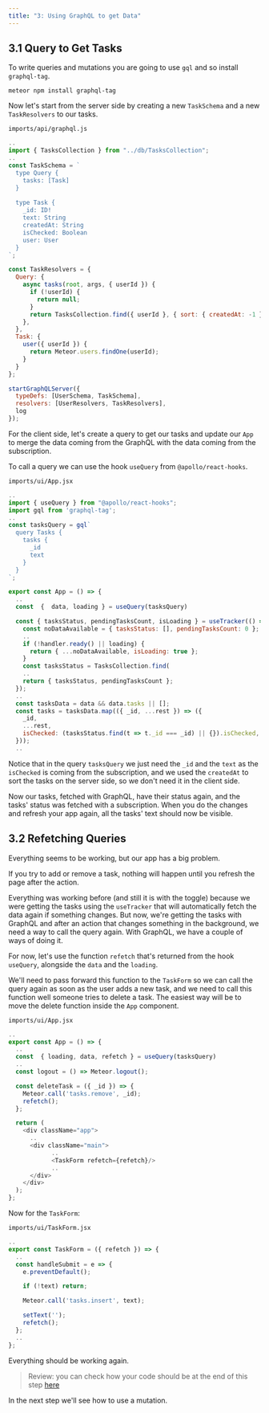 ```yaml
---
title: "3: Using GraphQL to get Data"
---
```


## 3.1 Query to Get Tasks

To write queries and mutations you are going to use `gql` and so install `graphql-tag`.

```shell
meteor npm install graphql-tag
```

Now let's start from the server side by creating a new `TaskSchema` and a new `TaskResolvers` to our tasks.

`imports/api/graphql.js`

```js
..
import { TasksCollection } from "../db/TasksCollection";
..
const TaskSchema = `
  type Query {
    tasks: [Task]
  } 
  
  type Task {
    _id: ID!
    text: String
    createdAt: String
    isChecked: Boolean
    user: User
  }
`;

const TaskResolvers = {
  Query: {
    async tasks(root, args, { userId }) {
      if (!userId) {
        return null;
      }
      return TasksCollection.find({ userId }, { sort: { createdAt: -1 } });
    },
  },
  Task: {
    user({ userId }) {
      return Meteor.users.findOne(userId);
    }
  }
};

startGraphQLServer({
  typeDefs: [UserSchema, TaskSchema],
  resolvers: [UserResolvers, TaskResolvers],
  log
});
```

For the client side, let's create a query to get our tasks and update our `App` to merge the data coming from the GraphQL with the data coming from the subscription.

To call a query we can use the hook `useQuery` from `@apollo/react-hooks`.


`imports/ui/App.jsx`

```js
..
import { useQuery } from "@apollo/react-hooks";
import gql from 'graphql-tag';
..
const tasksQuery = gql`
  query Tasks {
    tasks {
      _id
      text
    }
  }
`;

export const App = () => {
  ..
  const  {  data, loading } = useQuery(tasksQuery)

  const { tasksStatus, pendingTasksCount, isLoading } = useTracker(() => {
    const noDataAvailable = { tasksStatus: [], pendingTasksCount: 0 };
    ..
    if (!handler.ready() || loading) {
      return { ...noDataAvailable, isLoading: true };
    }
    const tasksStatus = TasksCollection.find(
    ..
    return { tasksStatus, pendingTasksCount };
  });
  ..
  const tasksData = data && data.tasks || [];
  const tasks = tasksData.map(({ _id, ...rest }) => ({
    _id,
    ...rest,
    isChecked: (tasksStatus.find(t => t._id === _id) || {}).isChecked,
  }));
  ..
```

Notice that in the query `tasksQuery` we just need the `_id` and the `text` as the `isChecked` is coming from the subscription, and we used the `createdAt` to sort the tasks on the server side, so we don't need it in the client side.

Now our tasks, fetched with GraphQL, have their status again, and the tasks' status was fetched with a subscription. When you do the changes and refresh your app again, all the tasks' text should now be visible. 

## 3.2 Refetching Queries

Everything seems to be working, but our app has a big problem.

If you try to add or remove a task, nothing will happen until you refresh the page after the action.

Everything was working before (and still it is with the toggle) because we were getting the tasks using the `useTracker` that will automatically fetch the data again if something changes. But now, we're getting the tasks with GraphQL and after an action that changes something in the background, we need a way to call the query again. With GraphQL, we have a couple of ways of doing it.

For now, let's use the function `refetch` that's returned from the hook `useQuery`, alongside the `data` and the `loading`.

We'll need to pass forward this function to the `TaskForm` so we can call the query again as soon as the user adds a new task, and we need to call this function well someone tries to delete a task. The easiest way will be to move the delete function inside the `App` component.

`imports/ui/App.jsx`

```js
..
export const App = () => {
  ..
  const  { loading, data, refetch } = useQuery(tasksQuery)
  ..
  const logout = () => Meteor.logout();

  const deleteTask = ({ _id }) => {
    Meteor.call('tasks.remove', _id);
    refetch();
  };

  return (
    <div className="app">
      ..
      <div className="main">
            ..
            <TaskForm refetch={refetch}/>
            ..
      </div>
    </div>
  );
};

```

Now for the `TaskForm`:

`imports/ui/TaskForm.jsx`

```js
..
export const TaskForm = ({ refetch }) => {
  ..
  const handleSubmit = e => {
    e.preventDefault();

    if (!text) return;

    Meteor.call('tasks.insert', text);

    setText('');
    refetch();
  };
  ..
};
```

Everything should be working again.

> Review: you can check how your code should be at the end of this step [here](https://github.com/meteor/react-tutorial/tree/master/src/simple-todos-graphql/step03)

In the next step we'll see how to use a mutation.
